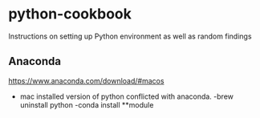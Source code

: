 # python-cookbook
Instructions on setting up Python environment as well as random findings

## Anaconda
https://www.anaconda.com/download/#macos
- mac installed version of python conflicted with anaconda.
-brew uninstall python
-conda install **module


